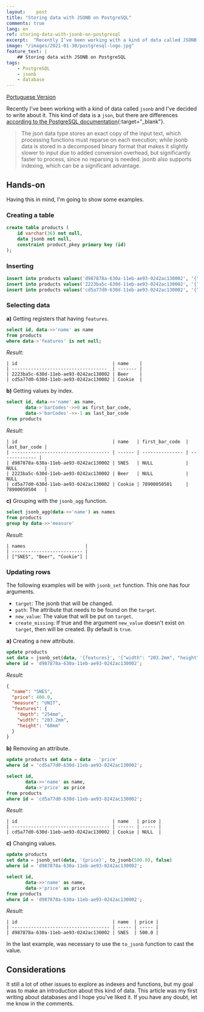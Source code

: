 ```yaml
---
layout:    post
title: "Storing data with JSONB on PostgreSQL"
comments: true
lang: en
ref: storing-data-with-jsonb-on-postgresql
excerpt:  "Recently I’ve been working with a kind of data called JSONB and I’ve decided to write about it. Basically this kind of data is a JSON, but there are differences according the PostgresSQL’ documentation."
image: "/images/2021-01-30/postgresql-logo.jpg"
feature_text: |
    ## Storing data with JSONB on PostgreSQL
tags:
    - PostgreSQL
    - jsonb
    - database
---
```


[Portuguese Version]({{site.baseurl}}/2021/01/30/armazenando-dados-com-jsonb-no-postgresql)

Recently I've been working with a kind of data called `jsonb` and I've decided to write about it. This kind of data is a `json`, but there are differences [according to the PostgreSQL documentation](https://www.postgresql.org/docs/9.4/datatype-json.html){:target="_blank"}.

>The json data type stores an exact copy of the input text, which processing functions must reparse on each execution; while jsonb data is stored in a decomposed binary format that makes it slightly slower to input due to added conversion overhead, but significantly faster to process, since no reparsing is needed. jsonb also supports indexing, which can be a significant advantage.

## Hands-on

Having this in mind, I'm going to show some examples.

### Creating a table

```sql
create table products (
	id varchar(36) not null,
	data jsonb not null,
	constraint product_pkey primary key (id)
);
```

### Inserting

```sql
insert into products values('d987878a-630a-11eb-ae93-0242ac130002', '{"name": "SNES", "price": 400.0, "measure": "UNIT"}');
insert into products values('2223ba5c-630d-11eb-ae93-0242ac130002', '{"name":"Beer","price":8.50,"measure":"UNIT","features":{"size":"600ML","expiration_date":"2021-04-01","manufacture_date":"2020-07-16"}}');
insert into products values('cd5a77d0-630d-11eb-ae93-0242ac130002', '{"name":"Cookie","price":2.0,"measure":"UNIT","features":{"expiration_date":"2021-03-14","manufacture_date":"2020-04-13"},"barCodes":["78900050501","78900050502","78900050503","78900050504"]}');
```

### Selecting data

**a)** Getting registers that having `features`.

```sql
select id, data->>'name' as name 
from products 
where data->'features' is not null;
```
_Result_:

```text
| id                                   | name    |
| -----------------------------------  | ------- |
| 2223ba5c-630d-11eb-ae93-0242ac130002 | Beer    | 
| cd5a77d0-630d-11eb-ae93-0242ac130002 | Cookie  |
```

**b)** Getting values by index.

```sql
select id, data->>'name' as name, 
       data->'barCodes'->>0 as first_bar_code,
       data->'barCodes'->>-1 as last_bar_code
from products
```

_Result_: 

```text
| id                                   | name   | first_bar_code  | last_bar_code |
| ------------------------------------ | ------ | --------------- | ------------- |
| d987878a-630a-11eb-ae93-0242ac130002 | SNES   | NULL            | NULL          |
| 2223ba5c-630d-11eb-ae93-0242ac130002 | Beer   | NULL            | NULL          |
| cd5a77d0-630d-11eb-ae93-0242ac130002 | Cookie | 78900050501     | 78900050504   |
```

**c)** Grouping with the `jsonb_agg` function.

```sql
select jsonb_agg(data->>'name') as names
from products 
group by data->>'measure'
```

_Result_:

```text
| names                      |
| -------------------------- | 
| ["SNES", "Beer", "Cookie"] |
```


### Updating rows

The following examples will be with `jsonb_set` function. This one has four arguments. 

* `target`: The jsonb that will be changed.
* `path`: The attribute that needs to be found on the `target`.
* `new_value`: The value that will be put on `target`.
* `create_missing`: If true and the argument `new_value` doesn't exist on `target`, then will be created. By default is `true`.

**a)** Creating a new attribute.

```sql
update products 
set data = jsonb_set(data, '{features}', '{"width": "203.2mm", "height": "68mm", "depth":"254mm"}', true)
where id = 'd987878a-630a-11eb-ae93-0242ac130002';
```

_Result_:

```json
{
  "name": "SNES",
  "price": 400.0,
  "measure": "UNIT",
  "features": {
    "depth": "254mm",
    "width": "203.2mm",
    "height": "68mm"
  }
}
```

**b)** Removing an attribute.

```sql
update products set data = data - 'price'
where id = 'cd5a77d0-630d-11eb-ae93-0242ac130002';

select id,
       data->>'name' as name,
       data->'price' as price 
from products 
where id = 'cd5a77d0-630d-11eb-ae93-0242ac130002';
```

_Result_:

```text
| id                                   | name   | price |
| ------------------------------------ | ------ | ----- |
| cd5a77d0-630d-11eb-ae93-0242ac130002 | Cookie | NULL  |
```

**c)** Changing values.

```sql
update products 
set data = jsonb_set(data, '{price}', to_jsonb(500.0), false)
where id = 'd987878a-630a-11eb-ae93-0242ac130002';

select id,
       data->>'name' as name,
       data->'price' as price 
from products 
where id = 'd987878a-630a-11eb-ae93-0242ac130002';
```
_Result_:

```text
| id                                   | name  | price |
| ------------------------------------ | ----- | ----- |
| d987878a-630a-11eb-ae93-0242ac130002 | SNES  | 500.0 |
```

In the last example, was necessary to use the `to_jsonb` function to cast the value.


## Considerations

It still a lot of other issues to explore as indexes and functions, but my goal was to make an introduction about this kind of data. This article was my first writing about databases and I hope you've liked it. If you have any doubt, let me know in the comments.
